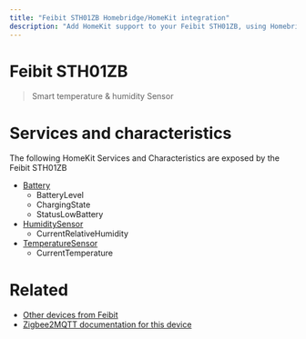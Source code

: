 ```yaml
---
title: "Feibit STH01ZB Homebridge/HomeKit integration"
description: "Add HomeKit support to your Feibit STH01ZB, using Homebridge, Zigbee2MQTT and homebridge-z2m."
---
```

<!---
This file has been GENERATED using src/docgen/docgen.ts
DO NOT EDIT THIS FILE MANUALLY!
-->
# Feibit STH01ZB
> Smart temperature & humidity Sensor


# Services and characteristics
The following HomeKit Services and Characteristics are exposed by
the Feibit STH01ZB

* [Battery](../../battery.md)
  * BatteryLevel
  * ChargingState
  * StatusLowBattery
* [HumiditySensor](../../sensors.md)
  * CurrentRelativeHumidity
* [TemperatureSensor](../../sensors.md)
  * CurrentTemperature


# Related
* [Other devices from Feibit](../index.md#feibit)
* [Zigbee2MQTT documentation for this device](https://www.zigbee2mqtt.io/devices/STH01ZB.html)